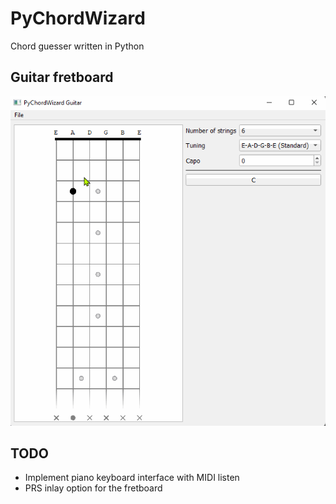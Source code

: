 # PyChordWizard
Chord guesser written in Python


## Guitar fretboard
![Alt Text](res/demo_guitar.gif)

## TODO
- Implement piano keyboard interface with MIDI listen
- PRS inlay option for the fretboard
